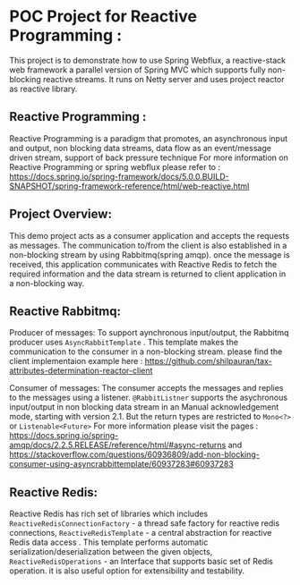 
# POC Project for Reactive Programming :
This project is to demonstrate how to use Spring Webflux, a reactive-stack web framework a parallel version of Spring MVC which supports fully non-blocking reactive streams.
It runs on Netty server and uses project reactor as reactive library.
## Reactive Programming :
Reactive Programming is a paradigm that promotes, an asynchronous input and output, non blocking data streams, data flow as an event/message driven stream, support of back pressure technique
For more information on Reactive Programming or spring webflux please refer to : 
<https://docs.spring.io/spring-framework/docs/5.0.0.BUILD-SNAPSHOT/spring-framework-reference/html/web-reactive.html>

## Project Overview:
This demo project acts as a consumer application and accepts the requests as messages. The communication to/from the client is also established in a non-blocking stream by using Rabbitmq(spring amqp).
once the message is received, this application communicates with Reactive Redis to fetch the required information and the data stream is returned to client application in a non-blocking way.
## Reactive Rabbitmq:
Producer of messages: To support aynchronous input/output, the Rabbitmq producer uses ```AsyncRabbitTemplate``` . This template makes the communication to the consumer in a non-blocking stream.
please find the client implementaion example here :
<https://github.com/shilpauran/tax-attributes-determination-reactor-client>

Consumer of messages: The consumer accepts the messages and replies to the messages using a listener. ```@RabbitListner``` supports the asychronous input/output in non blocking data stream in an Manual acknowledgement mode, starting with version 2.1. But the return types are restricted to ```Mono<?>``` or ```Listenable<Future>```
For more information please visit the pages : 
<https://docs.spring.io/spring-amqp/docs/2.2.5.RELEASE/reference/html/#async-returns> and <https://stackoverflow.com/questions/60936809/add-non-blocking-consumer-using-asyncrabbittemplate/60937283#60937283>

## Reactive Redis:
Reactive Redis has rich set of libraries which includes ```ReactiveRedisConnectionFactory``` - a thread safe factory for reactive redis connections,
```ReactiveRedisTemplate``` - a central abstraction for reactive Redis data access . This template performs automatic serialization/deserialization between the given objects,
```ReactiveRedisOperations``` - an Interface that supports basic set of Redis operation. it is also useful option for extensibility and testability.